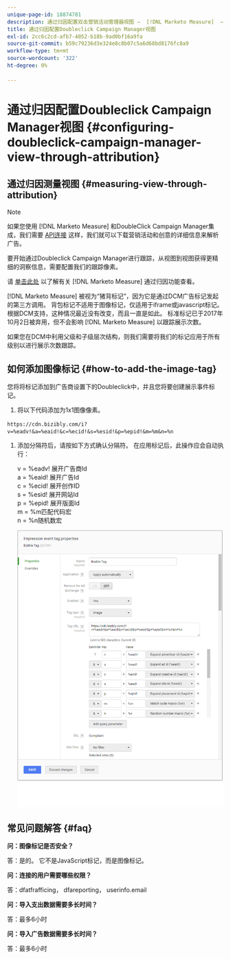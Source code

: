 ```yaml
---
unique-page-id: 18874781
description: 通过归因配置双击营销活动管理器视图 —  [!DNL Marketo Measure]  — 产品文档
title: 通过归因配置Doubleclick Campaign Manager视图
exl-id: 2cc6c2cd-afb7-4052-b18b-9ad0bf16a9fa
source-git-commit: b59c79236d3e324e8c8b07c5a6d68bd8176fc8a9
workflow-type: tm+mt
source-wordcount: '322'
ht-degree: 0%

---
```


# 通过归因配置Doubleclick Campaign Manager视图 {#configuring-doubleclick-campaign-manager-view-through-attribution}

## 通过归因测量视图 {#measuring-view-through-attribution}

>[!NOTE]
>
>如果您使用 [!DNL Marketo Measure] 和DoubleClick Campaign Manager集成，我们需要 [API连接](/help/api-connections/utilizing-marketo-measures-api-connections/integrated-ad-platforms.md#how-to-connect-ad-platforms) 这样，我们就可以下载营销活动和创意的详细信息来解析广告。

要开始通过Doubleclick Campaign Manager进行跟踪，从视图到视图获得更精细的洞察信息，需要配置我们的跟踪像素。

请 [单击此处](/help/advanced-marketo-measure-features/view-through-attribution/marketo-measure-view-through-attribution-faq.md) 以了解有关 [!DNL Marketo Measure] 通过归因功能查看。

[!DNL Marketo Measure] 被视为“猪背标记”，因为它是通过DCM广告标记发起的第三方调用。 背包标记不适用于图像标记，仅适用于iframe或javascript标记。 根据DCM支持，这种情况最近没有改变，而且一直是如此。 标准标记已于2017年10月2日被弃用，但不会影响 [!DNL Marketo Measure] 以跟踪展示次数。

如果您在DCM中利用父级和子级层次结构，则我们需要将我们的标记应用于所有级别以进行展示次数跟踪。

## 如何添加图像标记 {#how-to-add-the-image-tag}

您将将标记添加到广告商设置下的Doubleclick中，并且您将要创建展示事件标记。

1. 将以下代码添加为1x1图像像素。

`https://cdn.bizibly.com/i?v=%eadv!&a=%eaid!&c=%ecid!&s=%esid!&p=%epid!&m=%m&n=%n`

1. 添加分隔符后，请按如下方式确认分隔符。 在应用标记后，此操作应会自动执行：

   v = %eadv! 展开广告商Id\
   a = %eaid! 展开广告Id\
   c = %ecid! 展开创作ID\
   s = %esid! 展开网站Id\
   p = %epid! 展开版面Id\
   m = %m匹配代码宏\
   n = %n随机数宏

   ![](assets/1.png)

## 常见问题解答 {#faq}

**问：图像标记是否安全？**

答：是的。 它不是JavaScript标记，而是图像标记。

**问：连接的用户需要哪些权限？**

答：dfatfrafficing， dfareporting， userinfo.email

**问：导入支出数据需要多长时间？**

答：最多6小时

**问：导入广告数据需要多长时间？**

答：最多6小时
